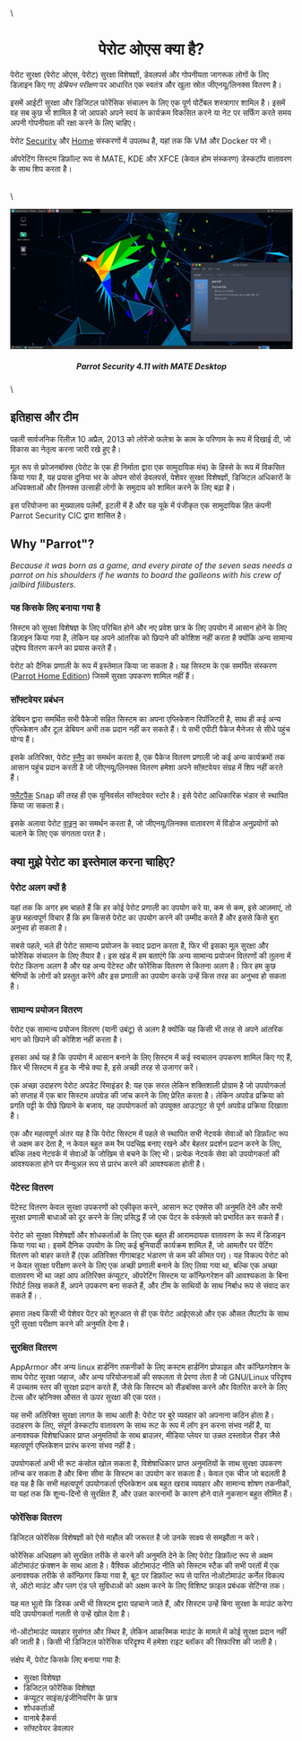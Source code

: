 \

<h1 align="center">पेरोट ओएस क्या है?</h1>


पेरोट सुरक्षा (पेरोट ओएस, पेरोट) सुरक्षा विशेषज्ञों, डेवलपर्स और गोपनीयता जागरूक लोगों के लिए डिज़ाइन किए गए *डेबियन परीक्षण* पर आधारित एक स्वतंत्र और खुला स्रोत जीएनयू/लिनक्स वितरण है।

इसमें आईटी सुरक्षा और डिजिटल फोरेंसिक संचालन के लिए एक पूर्ण पोर्टेबल शस्त्रागार शामिल है। इसमें वह सब कुछ भी शामिल है जो आपको अपने स्वयं के कार्यक्रम विकसित करने या नेट पर सर्फिंग करते समय अपनी गोपनीयता की रक्षा करने के लिए चाहिए।

पेरोट [Security](https://parrotsec.org/security-edition) और [Home](https://parrotsec.org/home-edition) संस्करणों में उपलब्ध है, यहां तक ​​कि VM और Docker पर भी।

ऑपरेटिंग सिस्टम डिफ़ॉल्ट रूप से MATE, KDE और XFCE (केवल होम संस्करण) डेस्कटॉप वातावरण के साथ शिप करता है।

\
\

![पेरोट डेस्कटॉप](./images/parrot_desktop.png)

<h5 align="center">Parrot Security 4.11 with MATE Desktop</h5>

\

## इतिहास और टीम ##

पहली सार्वजनिक रिलीज़ 10 अप्रैल, 2013 को लोरेंजो फलेत्रा के काम के परिणाम के रूप में दिखाई दी, जो विकास का नेतृत्व करना जारी रखे हुए है।

मूल रूप से फ्रोजनबॉक्स (पेरोट के एक ही निर्माता द्वारा एक सामुदायिक मंच) के हिस्से के रूप में विकसित किया गया है, यह प्रयास दुनिया भर के ओपन सोर्स डेवलपर्स, पेशेवर सुरक्षा विशेषज्ञों, डिजिटल अधिकारों के अधिवक्ताओं और लिनक्स उत्साही लोगों के समुदाय को शामिल करने के लिए बढ़ा है।

इस परियोजना का मुख्यालय पलेर्मो, इटली में है और यह यूके में पंजीकृत एक सामुदायिक हित कंपनी Parrot Security CIC द्वारा शासित है।

## Why "Parrot"? ##

*Because it was born as a game, and every pirate of the seven seas needs a parrot on his shoulders if he wants to board the galleons with his crew of jailbird filibusters*.

### यह किसके लिए बनाया गया है ###

सिस्टम को सुरक्षा विशेषज्ञ के लिए परिचित होने और नए प्रवेश छात्र के लिए उपयोग में आसान होने के लिए डिज़ाइन किया गया है, लेकिन यह अपने आंतरिक को छिपाने की कोशिश नहीं करता है क्योंकि अन्य सामान्य उद्देश्य वितरण करने का प्रयास करते हैं।

पेरोट को दैनिक प्रणाली के रूप में इस्तेमाल किया जा सकता है। यह सिस्टम के एक समर्पित संस्करण ([Parrot Home Edition](../en/download-parrot.html#security-or-home-edition-which-one-should-i-choose)) जिसमें सुरक्षा उपकरण शामिल नहीं हैं।

 
### सॉफ्टवेयर प्रबंधन ###

डेबियन द्वारा समर्थित सभी पैकेजों सहित सिस्टम का अपना एप्लिकेशन रिपॉजिटरी है, साथ ही कई अन्य एप्लिकेशन और टूल डेबियन अभी तक प्रदान नहीं कर सकते हैं। ये सभी एपीटी पैकेज मैनेजर से सीधे पहुंच योग्य हैं।

इसके अतिरिक्त, पेरोट [स्नैप](https://snapcraft.io/) का समर्थन करता है, एक पैकेज वितरण प्रणाली जो कई अन्य कार्यक्रमों तक आसान पहुंच प्रदान करती है जो जीएनयू/लिनक्स वितरण हमेशा अपने सॉफ़्टवेयर संग्रह में शिप नहीं करते हैं।

[फ्लैटपैक](https://flatpak.org/) Snap की तरह ही एक यूनिवर्सल सॉफ्टवेयर स्टोर है। इसे पेरोट आधिकारिक भंडार से स्थापित किया जा सकता है।

इसके अलावा पेरोट [वाइन](https://www.winehq.org/) का समर्थन करता है, जो जीएनयू/लिनक्स वातावरण में विंडोज अनुप्रयोगों को चलाने के लिए एक संगतता परत है।
 
## क्या मुझे पेरोट का इस्तेमाल करना चाहिए? ##

### पेरोट अलग क्यों है ###

यहां तक ​​​​कि अगर हम चाहते हैं कि हर कोई पेरोट प्रणाली का उपयोग करे या, कम से कम, इसे आज़माएं, तो कुछ महत्वपूर्ण विचार हैं कि हम किससे पेरोट का उपयोग करने की उम्मीद करते हैं और इससे किसे बुरा अनुभव हो सकता है।

सबसे पहले, भले ही पेरोट सामान्य प्रयोजन के स्वाद प्रदान करता है, फिर भी इसका मूल सुरक्षा और फोरेंसिक संचालन के लिए तैयार है। इस खंड में हम बताएंगे कि अन्य सामान्य प्रयोजन वितरणों की तुलना में पेरोट कितना अलग है और यह अन्य पेंटेस्ट और फोरेंसिक वितरण से कितना अलग है। फिर हम कुछ श्रेणियों के लोगों को प्रस्तुत करेंगे और इस प्रणाली का उपयोग करके उन्हें किस तरह का अनुभव हो सकता है।

### सामान्य प्रयोजन वितरण ###

पेरोट एक सामान्य प्रयोजन वितरण (यानी उबंटू) से अलग है क्योंकि यह किसी भी तरह से अपने आंतरिक भाग को छिपाने की कोशिश नहीं करता है।

इसका अर्थ यह है कि उपयोग में आसान बनाने के लिए सिस्टम में कई स्वचालन उपकरण शामिल किए गए हैं, फिर भी सिस्टम में हुड के नीचे क्या है, इसे अच्छी तरह से उजागर करें।

एक अच्छा उदाहरण पेरोट अपडेट रिमाइंडर है: यह एक सरल लेकिन शक्तिशाली प्रोग्राम है जो उपयोगकर्ता को सप्ताह में एक बार सिस्टम अपग्रेड की जांच करने के लिए प्रेरित करता है। लेकिन अपग्रेड प्रक्रिया को प्रगति पट्टी के पीछे छिपाने के बजाय, यह उपयोगकर्ता को उपयुक्त आउटपुट से पूर्ण अपग्रेड प्रक्रिया दिखाता है।

एक और महत्वपूर्ण अंतर यह है कि पेरोट सिस्टम में पहले से स्थापित सभी नेटवर्क सेवाओं को डिफ़ॉल्ट रूप से अक्षम कर देता है, न केवल बहुत कम रैम पदचिह्न बनाए रखने और बेहतर प्रदर्शन प्रदान करने के लिए, बल्कि लक्ष्य नेटवर्क में सेवाओं के जोखिम से बचने के लिए भी। प्रत्येक नेटवर्क सेवा को उपयोगकर्ता की आवश्यकता होने पर मैन्युअल रूप से प्रारंभ करने की आवश्यकता होती है।

### पेंटेस्ट वितरण ###

पेंटेस्ट वितरण केवल सुरक्षा उपकरणों को एकीकृत करने, आसान रूट एक्सेस की अनुमति देने और सभी सुरक्षा प्रणाली बाधाओं को दूर करने के लिए प्रसिद्ध हैं जो एक पेंटर के वर्कफ़्लो को प्रभावित कर सकते हैं।

पेरोट को सुरक्षा विशेषज्ञों और शोधकर्ताओं के लिए एक बहुत ही आरामदायक वातावरण के रूप में डिजाइन किया गया था। इसमें दैनिक उपयोग के लिए कई बुनियादी कार्यक्रम शामिल हैं, जो आमतौर पर पेंटिंग वितरण को बाहर करते हैं (एक अतिरिक्त गीगाबाइट भंडारण से कम की कीमत पर)। यह विकल्प पेरोट को न केवल सुरक्षा परीक्षण करने के लिए एक अच्छी प्रणाली बनाने के लिए लिया गया था, बल्कि एक अच्छा वातावरण भी था जहां आप अतिरिक्त कंप्यूटर, ऑपरेटिंग सिस्टम या कॉन्फ़िगरेशन की आवश्यकता के बिना रिपोर्ट लिख सकते हैं, अपने उपकरण बना सकते हैं, और टीम के साथियों के साथ निर्बाध रूप से संवाद कर सकते हैं। .

हमारा लक्ष्य किसी भी पेशेवर पेंटर को शुरुआत से ही एक पेरोट आईएसओ और एक औसत लैपटॉप के साथ पूरी सुरक्षा परीक्षण करने की अनुमति देना है।

### सुरक्षित वितरण ###

AppArmor और अन्य linux हार्डनिंग तकनीकों के लिए कस्टम हार्डनिंग प्रोफाइल और कॉन्फ़िगरेशन के साथ पेरोट सुरक्षा जहाज, और अन्य परियोजनाओं की सफलता से प्रेरणा लेता है जो GNU/Linux परिदृश्य में उच्चतम स्तर की सुरक्षा प्रदान करते हैं, जैसे कि सिस्टम को सैंडबॉक्स करने और वितरित करने के लिए टेल्स और व्होनिक्स औसत से ऊपर सुरक्षा की एक परत।

यह सभी अतिरिक्त सुरक्षा लागत के साथ आती है: पेरोट पर बुरे व्यवहार को अपनाना कठिन होता है। उदाहरण के लिए, संपूर्ण डेस्कटॉप वातावरण के साथ रूट के रूप में लॉग इन करना संभव नहीं है, या अनावश्यक विशेषाधिकार प्राप्त अनुमतियों के साथ ब्राउज़र, मीडिया प्लेयर या उन्नत दस्तावेज़ रीडर जैसे महत्वपूर्ण एप्लिकेशन प्रारंभ करना संभव नहीं है।

उपयोगकर्ता अभी भी रूट कंसोल खोल सकता है, विशेषाधिकार प्राप्त अनुमतियों के साथ सुरक्षा उपकरण लॉन्च कर सकता है और बिना सीमा के सिस्टम का उपयोग कर सकता है। केवल एक चीज जो बदलती है वह यह है कि सभी महत्वपूर्ण उपयोगकर्ता एप्लिकेशन अब बहुत खराब व्यवहार और सामान्य शोषण तकनीकों, या यहां तक ​​​​कि शून्य-दिनों से सुरक्षित हैं, और उन्नत कारनामों के कारण होने वाले नुकसान बहुत सीमित हैं।

### फोरेंसिक वितरण ###

डिजिटल फोरेंसिक विशेषज्ञों को ऐसे माहौल की जरूरत है जो उनके साक्ष्य से समझौता न करे।

फोरेंसिक अधिग्रहण को सुरक्षित तरीके से करने की अनुमति देने के लिए पेरोट डिफ़ॉल्ट रूप से अक्षम ऑटोमाउंट फ़ंक्शन के साथ आता है। वैश्विक ऑटोमाउंट नीति को सिस्टम स्टैक की सभी परतों में एक अनावश्यक तरीके से कॉन्फ़िगर किया गया है, बूट पर डिफ़ॉल्ट रूप से पारित नोऑटोमाउंट कर्नेल विकल्प से, ऑटो माउंट और प्लग एंड प्ले सुविधाओं को अक्षम करने के लिए विशिष्ट फ़ाइल प्रबंधक सेटिंग्स तक।

यह मत भूलो कि डिस्क अभी भी सिस्टम द्वारा पहचाने जाते हैं, और सिस्टम उन्हें बिना सुरक्षा के माउंट करेगा यदि उपयोगकर्ता गलती से उन्हें खोल देता है।

नो-ऑटोमाउंट व्यवहार सुसंगत और स्थिर है, लेकिन आकस्मिक माउंट के मामले में कोई सुरक्षा प्रदान नहीं की जाती है। किसी भी डिजिटल फोरेंसिक परिदृश्य में हमेशा राइट ब्लॉकर की सिफारिश की जाती है।

संक्षेप में, पेरोट किसके लिए बनाया गया है:

- सुरक्षा विशेषज्ञ
- डिजिटल फोरेंसिक विशेषज्ञ
- कंप्यूटर साइंस/इंजीनियरिंग के छात्र
- शोधकर्ताओं
- वानाबे हैकर्स
- सॉफ्टवेयर डेवलपर
